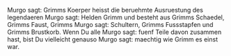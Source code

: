 Murgo sagt: Grimms Koerper heisst die beruehmte Ausruestung des legendaeren
Murgo sagt: Helden Grimm und besteht aus Grimms Schaedel, Grimms Faust, Grimms
Murgo sagt: Schultern, Grimms Fussstapfen und Grimms Brustkorb. Wenn Du alle
Murgo sagt: fuenf Teile davon zusammen hast, bist Du vielleicht genauso
Murgo sagt: maechtig wie Grimm es einst war.
